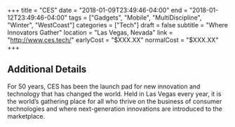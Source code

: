 +++
title = "CES"
date = "2018-01-09T23:49:46-04:00"
end = "2018-01-12T23:49:46-04:00"
tags = ["Gadgets", "Mobile", "MultiDiscipline", "Winter", "WestCoast"]
categories = ["Tech"]
draft = false
subtitle = "Where Innovators Gather"
location = "Las Vegas, Nevada"
link = "http://www.ces.tech/"
earlyCost = "$XXX.XX"
normalCost = "$XXX.XX"
+++

<!--more-->

## Additional Details

For 50 years, CES has been the launch pad for new innovation and technology that has changed the world. Held in Las Vegas every year, it is the world’s gathering place for all who thrive on the business of consumer technologies and where next-generation innovations are introduced to the marketplace.
